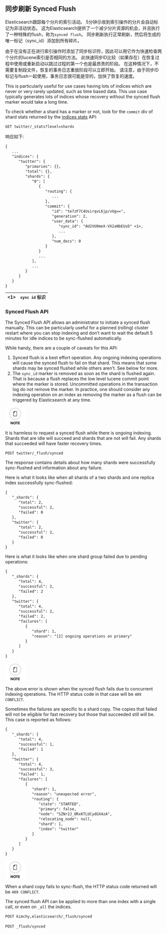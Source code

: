 ##  同步刷新 Synced Flush

Elasticsearch跟踪每个分片的索引活动。 5分钟示收到索引操作的分片会自动标记为非活动状态。 这为Elasticsearch提供了一个减少分片资源的机会，并且执行了一种特殊的flush，称为`synced flush`。 同步刷新执行正常刷新，然后将生成的唯一标记（sync_id）添加到所有碎片。

由于在没有正在进行索引操作时添加了同步标识符，因此可以用它作为快速检查两个分片的lucene索引是否相同的方法。 此快速同步ID比较（如果存在）在恢复过程中使用或重新启动以跳过过程的第一个也是最昂贵的阶段。 在这种情况下，不需要复制段文件，恢复的事务日志重放阶段可以立即开始。 请注意，由于同步ID标记与flush一起使用，事务日志很可能是空的，加快了恢复的速度。


This is particularly useful for use cases having lots of indices which are never or very rarely updated, such as time based data. This use case typically generates lots of indices whose recovery without the synced flush marker would take a long time.

To check whether a shard has a marker or not, look for the `commit` div of shard stats returned by the [indices stats](indices-stats.html) API:
    
    
    GET twitter/_stats?level=shards

响应如下:
    
    
    {
       ...
       "indices": {
          "twitter": {
             "primaries": {},
             "total": {},
             "shards": {
                "0": [
                   {
                      "routing": {
                         ...
                      },
                      "commit": {
                         "id": "te7zF7C4UsirqvL6jp/vUg==",
                         "generation": 2,
                         "user_data": {
                            "sync_id": "AU2VU0meX-VX2aNbEUsD" <1>,
                            ...
                         },
                         "num_docs": 0
                      }
                   }
                   ...
                ],
                ...
             }
          }
       }
    }

<1>|  `sync id` 标识     
---|---  
  
### Synced Flush API

The Synced Flush API allows an administrator to initiate a synced flush manually. This can be particularly useful for a planned (rolling) cluster restart where you can stop indexing and don’t want to wait the default 5 minutes for idle indices to be sync-flushed automatically.

While handy, there are a couple of caveats for this API:

  1. Synced flush is a best effort operation. Any ongoing indexing operations will cause the synced flush to fail on that shard. This means that some shards may be synced flushed while others aren’t. See below for more. 
  2. The `sync_id` marker is removed as soon as the shard is flushed again. That is because a flush replaces the low level lucene commit point where the marker is stored. Uncommitted operations in the transaction log do not remove the marker. In practice, one should consider any indexing operation on an index as removing the marker as a flush can be triggered by Elasticsearch at any time. 



![Note](/images/icons/note.png)

It is harmless to request a synced flush while there is ongoing indexing. Shards that are idle will succeed and shards that are not will fail. Any shards that succeeded will have faster recovery times.
    
    
    POST twitter/_flush/synced

The response contains details about how many shards were successfully sync-flushed and information about any failure.

Here is what it looks like when all shards of a two shards and one replica index successfully sync-flushed:
    
    
    {
       "_shards": {
          "total": 2,
          "successful": 2,
          "failed": 0
       },
       "twitter": {
          "total": 2,
          "successful": 2,
          "failed": 0
       }
    }

Here is what it looks like when one shard group failed due to pending operations:
    
    
    {
       "_shards": {
          "total": 4,
          "successful": 2,
          "failed": 2
       },
       "twitter": {
          "total": 4,
          "successful": 2,
          "failed": 2,
          "failures": [
             {
                "shard": 1,
                "reason": "[2] ongoing operations on primary"
             }
          ]
       }
    }

![Note](/images/icons/note.png)

The above error is shown when the synced flush fails due to concurrent indexing operations. The HTTP status code in that case will be `409 CONFLICT`.

Sometimes the failures are specific to a shard copy. The copies that failed will not be eligible for fast recovery but those that succeeded still will be. This case is reported as follows:
    
    
    {
       "_shards": {
          "total": 4,
          "successful": 1,
          "failed": 1
       },
       "twitter": {
          "total": 4,
          "successful": 3,
          "failed": 1,
          "failures": [
             {
                "shard": 1,
                "reason": "unexpected error",
                "routing": {
                   "state": "STARTED",
                   "primary": false,
                   "node": "SZNr2J_ORxKTLUCydGX4zA",
                   "relocating_node": null,
                   "shard": 1,
                   "index": "twitter"
                }
             }
          ]
       }
    }

![Note](/images/icons/note.png)

When a shard copy fails to sync-flush, the HTTP status code returned will be `409 CONFLICT`.

The synced flush API can be applied to more than one index with a single call, or even on `_all` the indices.
    
    
    POST kimchy,elasticsearch/_flush/synced
    
    POST _flush/synced
